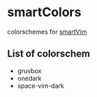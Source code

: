 # smartColors

colorschemes for [smartVim](https://github.com/NerDante/smartVim)

## List of colorschem

- gruvbox
- onedark
- space-vim-dark
